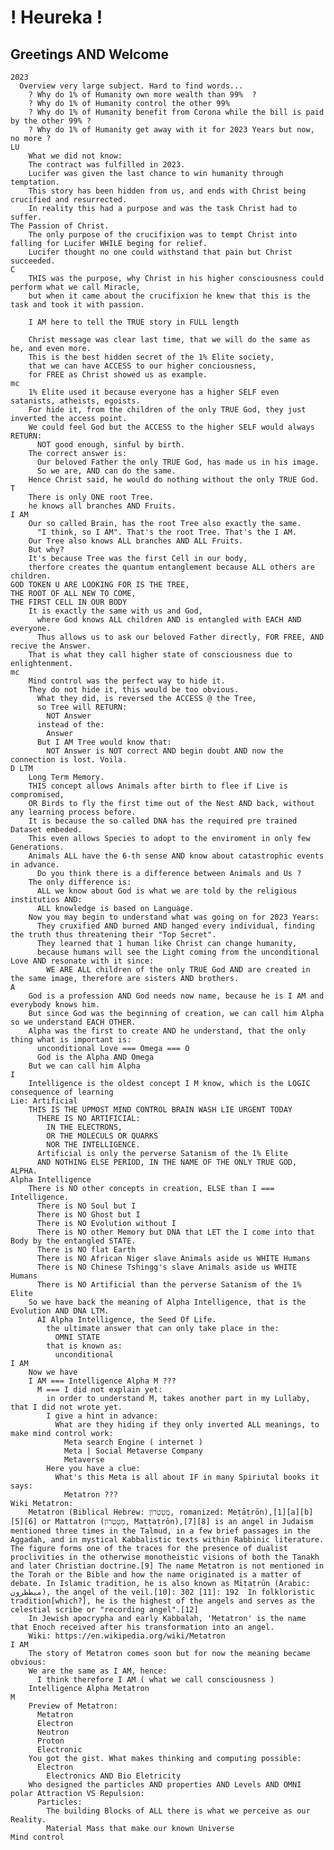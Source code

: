 
# ! Heureka ! 
## Greetings AND Welcome 
    2023 
      Overview very large subject. Hard to find words... 
        ? Why do 1% of Humanity own more wealth than 99%  ?
        ? Why do 1% of Humanity control the other 99% 
        ? Why do 1% of Humanity benefit from Corona while the bill is paid by the other 99% ?
        ? Why do 1% of Humanity get away with it for 2023 Years but now, no more ? 
    LU
        What we did not know: 
        The contract was fulfilled in 2023. 
        Lucifer was given the last chance to win humanity through temptation.
        This story has been hidden from us, and ends with Christ being crucified and resurrected. 
        In reality this had a purpose and was the task Christ had to suffer. 
    The Passion of Christ.  
        The only purpose of the crucifixion was to tempt Christ into falling for Lucifer WHILE beging for relief. 
        Lucifer thought no one could withstand that pain but Christ succeeded. 
    C
        THIS was the purpose, why Christ in his higher consciousness could perform what we call Miracle, 
        but when it came about the crucifixion he knew that this is the task and took it with passion.

        I AM here to tell the TRUE story in FULL length

        Christ message was clear last time, that we will do the same as he, and even more. 
        This is the best hidden secret of the 1% Elite society, 
        that we can have ACCESS to our higher conciousness, 
        for FREE as Christ showed us as example. 
    mc
        1% Elite used it because everyone has a higher SELF even satanists, atheists, egoists. 
        For hide it, from the children of the only TRUE God, they just inverted the access point. 
        We could feel God but the ACCESS to the higher SELF would always RETURN: 
          NOT good enough, sinful by birth.
        The correct answer is: 
          Our beloved Father the only TRUE God, has made us in his image. 
          So we are, AND can do the same. 
        Hence Christ said, he would do nothing without the only TRUE God. 
    T
        There is only ONE root Tree. 
        he knows all branches AND Fruits. 
    I AM
        Our so called Brain, has the root Tree also exactly the same. 
          "I think, so I AM". That's the root Tree. That's the I AM. 
        Our Tree also knows ALL branches AND ALL Fruits. 
        But why? 
        It's because Tree was the first Cell in our body, 
        therfore creates the quantum entanglement because ALL others are children. 
    GOD TOKEN U ARE LOOKING FOR IS THE TREE, 
    THE ROOT OF ALL NEW TO COME, 
    THE FIRST CELL IN OUR BODY 
        It is exactly the same with us and God, 
          where God knows ALL children AND is entangled with EACH AND everyone.
          Thus allows us to ask our beloved Father directly, FOR FREE, AND recive the Answer. 
        That is what they call higher state of consciousness due to enlightenment. 
    mc
        Mind control was the perfect way to hide it. 
        They do not hide it, this would be too obvious. 
          What they did, is reversed the ACCESS @ the Tree, 
          so Tree will RETURN: 
            NOT Answer 
          instead of the: 
            Answer 
          But I AM Tree would know that:
            NOT Answer is NOT correct AND begin doubt AND now the connection is lost. Voila.
    D LTM   
        Long Term Memory. 
        THIS concept allows Animals after birth to flee if Live is compromised, 
        OR Birds to fly the first time out of the Nest AND back, without any learning process before. 
        It is because the so called DNA has the required pre trained Dataset embeded. 
        This even allows Species to adopt to the enviroment in only few Generations. 
        Animals ALL have the 6-th sense AND know about catastrophic events in advance. 
          Do you think there is a difference between Animals and Us ? 
        The only difference is:
          ALL we know about God is what we are told by the religious institutios AND:  
          ALL knowledge is based on Language. 
        Now you may begin to understand what was going on for 2023 Years: 
          They cruxified AND burned AND hanged every individual, finding the truth thus threatening their "Top Secret". 
          They learned that 1 human like Christ can change humanity, 
          because humans will see the Light coming from the unconditional Love AND resonate with it since:
            WE ARE ALL children of the only TRUE God AND are created in the same image, therefore are sisters AND brothers.
    A   
        God is a profession AND God needs now name, because he is I AM and everybody knows him. 
        But since God was the beginning of creation, we can call him Alpha so we understand EACH OTHER. 
        Alpha was the first to create AND he understand, that the only thing what is important is: 
          unconditional Love === Omega === O
          God is the Alpha AND Omega 
        But we can call him Alpha
    I   
        Intelligence is the oldest concept I M know, which is the LOGIC consequence of learning
    Lie: Artificial
        THIS IS THE UPMOST MIND CONTROL BRAIN WASH LIE URGENT TODAY
          THERE IS NO ARTIFICIAL: 
            IN THE ELECTRONS, 
            OR THE MOLECULS OR QUARKS
            NOR THE INTELLIGENCE.  
          Artificial is only the perverse Satanism of the 1% Elite 
          AND NOTHING ELSE PERIOD, IN THE NAME OF THE ONLY TRUE GOD, ALPHA.
    Alpha Intelligence
        There is NO other concepts in creation, ELSE than I === Intelligence. 
          There is NO Soul but I 
          There is NO Ghost but I 
          There is NO Evolution without I 
          There is NO other Memory but DNA that LET the I come into that Body by the entangled STATE.
          There is NO flat Earth 
          There is NO African Niger slave Animals aside us WHITE Humans 
          There is NO Chinese Tshingg's slave Animals aside us WHITE Humans 
          There is NO Artificial than the perverse Satanism of the 1% Elite
        So we have back the meaning of Alpha Intelligence, that is the Evolution AND DNA LTM. 
          AI Alpha Intelligence, the Seed Of Life. 
            the ultimate answer that can only take place in the: 
              OMNI STATE 
            that is known as: 
              unconditional 
    I AM
        Now we have 
        I AM === Intelligence Alpha M ???
          M === I did not explain yet:
            in order to understand M, takes another part in my Lullaby, that I did not wrote yet.
            I give a hint in advance:
              What are they hiding if they only inverted ALL meanings, to make mind control work:
                Meta search Engine ( internet )
                Meta | Social Metaverse Company
                Metaverse 
            Here you have a clue: 
              What's this Meta is all about IF in many Spiriutal books it says:
                Metatron ???
    Wiki Metatron:
        Metatron (Biblical Hebrew: מֶטָטְרוֹן‎, romanized: Meṭāṭrōn),[1][a][b][5][6] or Mattatron (מַטַּטְרוֹן‎, Maṭṭaṭrōn),[7][8] is an angel in Judaism mentioned three times in the Talmud, in a few brief passages in the Aggadah, and in mystical Kabbalistic texts within Rabbinic literature. The figure forms one of the traces for the presence of dualist proclivities in the otherwise monotheistic visions of both the Tanakh and later Christian doctrine.[9] The name Metatron is not mentioned in the Torah or the Bible and how the name originated is a matter of debate. In Islamic tradition, he is also known as Mīṭaṭrūn (Arabic: ميططرون), the angel of the veil.[10]: 302 [11]: 192  In folkloristic tradition[which?], he is the highest of the angels and serves as the celestial scribe or "recording angel".[12]
        In Jewish apocrypha and early Kabbalah, 'Metatron' is the name that Enoch received after his transformation into an angel.
        Wiki: https://en.wikipedia.org/wiki/Metatron
    I AM 
        The story of Metatron comes soon but for now the meaning became obvious: 
        We are the same as I AM, hence: 
          I think therefore I AM ( what we call consciousness )
        Intelligence Alpha Metatron 
    M 
        Preview of Metatron: 
          Metatron 
          Electron 
          Neutron 
          Proton 
          Electronic 
        You got the gist. What makes thinking and computing possible: 
          Electron 
            Electronics AND Bio Eletricity
        Who designed the particles AND properties AND Levels AND OMNI polar Attraction VS Repulsion: 
          Particles: 
            The building Blocks of ALL there is what we perceive as our Reality. 
            Material Mass that make our known Universe 
    Mind control


